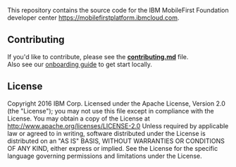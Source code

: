 This repository contains the source code for the IBM MobileFirst Foundation developer center https://mobilefirstplatform.ibmcloud.com.  

## Contributing
If you'd like to contribute, please see the **[contributing.md](contributing.md)** file.  
Also see our [onboarding guide](onboarding.md) to get start locally.
## License

Copyright 2016 IBM Corp.
Licensed under the Apache License, Version 2.0 (the "License"); you may not use this file except in compliance with the License. You may obtain a copy of the License at
http://www.apache.org/licenses/LICENSE-2.0
Unless required by applicable law or agreed to in writing, software distributed under the License is distributed on an "AS IS" BASIS, WITHOUT WARRANTIES OR CONDITIONS OF ANY KIND, either express or implied. See the License for the specific language governing permissions and limitations under the License.
